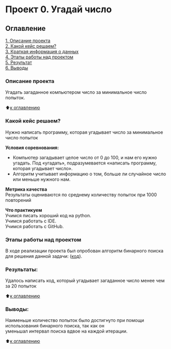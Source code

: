 # Проект 0. Угадай число

## Оглавление  
[1. Описание проекта](#описание-проекта)  
[2. Какой кейс решаем?](#какой-кейс-решаем)  
[3. Краткая информация о данных](#краткая-информация-о-данных)  
[4. Этапы работы над проектом](#этапы-работы-над-проектом)  
[5. Результат](#результаты)    
[6. Выводы](#выводы) 

### Описание проекта    
Угадать загаданное компьютером число за минимальное число попыток.

:arrow_up:[к оглавлению](#оглавление)


### Какой кейс решаем?    
Нужно написать программу, которая угадывает число за минимальное число попыток

**Условия соревнования:**  
- Компьютер загадывает целое число от 0 до 100, и нам его нужно угадать. Под «угадать», подразумевается «написать программу, которая угадывает число».
- Алгоритм учитывает информацию о том, больше ли случайное число или меньше нужного нам.

**Метрика качества**     
Результаты оцениваются по среднему количеству попыток при 1000 повторений

**Что практикуем**     
Учимся писать хороший код на python. \
Учимся работать с IDE. \
Учимся работать с GitHub.

### Этапы работы над проектом
В ходе реализации проекта был опробован алгоритм бинарного поиска для решения данной задачи: ([код](https://github.com/postvlone/homework_1/blob/main/project_0/game_v3.ipynb)).

### Результаты:  
Удалось написать код, который угадывает загаданное число менее чем за 20 попыток

:arrow_up:[к оглавлению](#оглавление)


### Выводы:  
Наименьше количество попыток было достигнуто при помощи использования бинарного поиска, так как он \
уменьшал интервал поиска вдвое на каждой итерации.

:arrow_up:[к оглавлению](#оглавление)